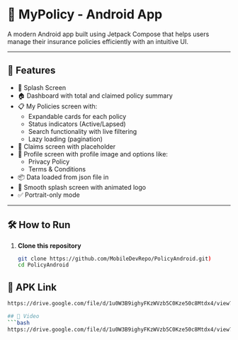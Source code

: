 # 📱 MyPolicy - Android App
 
A modern Android app built using Jetpack Compose that helps users manage their insurance policies efficiently with an intuitive UI.
 
---
 
## 🚀 Features
 
- 🔐 Splash Screen
- 🏠 Dashboard with total and claimed policy summary
- 📋 My Policies screen with:
  - Expandable cards for each policy
  - Status indicators (Active/Lapsed)
  - Search functionality with live filtering
  - Lazy loading (pagination)
- 📂 Claims screen with placeholder
- 👤 Profile screen with profile image and options like:
  - Privacy Policy
  - Terms & Conditions
- 📦 Data loaded from json file in 
- 🔄 Smooth splash screen with animated logo
- ✅ Portrait-only mode
 
---
 
## 🛠️ How to Run
 
1. **Clone this repository**  
   ```bash
   git clone https://github.com/MobileDevRepo/PolicyAndroid.git)
   cd PolicyAndroid

## 🚀 APK Link
   ```bash
   https://drive.google.com/file/d/1u0W3B9ighyFKzWVzb5C0Kze50c8Mtdx4/view?usp=sharing

## 🚀 Video
   ```bash
   https://drive.google.com/file/d/1u0W3B9ighyFKzWVzb5C0Kze50c8Mtdx4/view?usp=sharing
 
 
